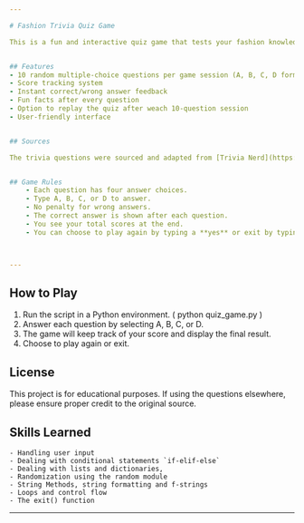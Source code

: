 ```yaml
---

# Fashion Trivia Quiz Game

This is a fun and interactive quiz game that tests your fashion knowledge with multiple-choice questions. **10 random questions** from a larger question bank and provides instant feedback. It also keeps track of the player's score and allows them to play again.


## Features
- 10 random multiple-choice questions per game session (A, B, C, D format) 
- Score tracking system
- Instant correct/wrong answer feedback
- Fun facts after every question
- Option to replay the quiz after weach 10-question session
- User-friendly interface


## Sources

The trivia questions were sourced and adapted from [Trivia Nerd](https://www.trivianerd.com/topic/fashion-trivia).


## Game Rules
	- Each question has four answer choices.
	- Type A, B, C, or D to answer.
	- No penalty for wrong answers.
	- The correct answer is shown after each question.
	- You see your total scores at the end.
	- You can choose to play again by typing a **yes** or exit by typing a **no**, after seeing your current score



---
```


## How to Play

1. Run the script in a Python environment. ( python quiz_game.py )
2. Answer each question by selecting A, B, C, or D.
3. The game will keep track of your score and display the final result.
4. Choose to play again or exit.

## License

This project is for educational purposes. If using the questions elsewhere, please ensure proper credit to the original source.


## Skills Learned
	- Handling user input
	- Dealing with conditional statements `if-elif-else`
	- Dealing with lists and dictionaries, 
	- Randomization using the random module
	- String Methods, string formatting and f-strings
	- Loops and control flow
	- The exit() function

---
